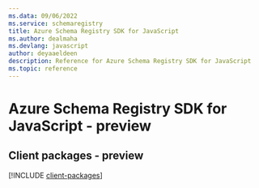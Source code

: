 ```yaml
---
ms.data: 09/06/2022
ms.service: schemaregistry
title: Azure Schema Registry SDK for JavaScript
ms.author: dealmaha
ms.devlang: javascript
author: deyaaeldeen
description: Reference for Azure Schema Registry SDK for JavaScript
ms.topic: reference
---
```

# Azure Schema Registry SDK for JavaScript - preview

## Client packages - preview
[!INCLUDE [client-packages](schema-registry-client-index.md)]